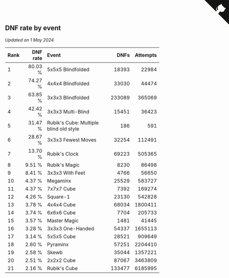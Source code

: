 ## DNF rate by event

*Updated on  1 May 2024*

| Rank | DNF rate | Event | DNFs | Attempts |
| :--- | ---: | :--- | ---: | ---: |
| 1 | 80.03 % | 5x5x5 Blindfolded | 18393 | 22984 |
| 2 | 74.27 % | 4x4x4 Blindfolded | 33030 | 44474 |
| 3 | 63.85 % | 3x3x3 Blindfolded | 233089 | 365069 |
| 4 | 42.42 % | 3x3x3 Multi-Blind | 15451 | 36423 |
| 5 | 31.47 % | Rubik's Cube: Multiple blind old style | 186 | 591 |
| 6 | 28.67 % | 3x3x3 Fewest Moves | 32254 | 112491 |
| 7 | 13.70 % | Rubik's Clock | 69223 | 505365 |
| 8 | 9.51 % | Rubik's Magic | 8230 | 86498 |
| 9 | 8.41 % | 3x3x3 With Feet | 4766 | 56650 |
| 10 | 4.37 % | Megaminx | 25529 | 583727 |
| 11 | 4.37 % | 7x7x7 Cube | 7392 | 169274 |
| 12 | 4.26 % | Square-1 | 23130 | 542828 |
| 13 | 3.78 % | 4x4x4 Cube | 68034 | 1800411 |
| 14 | 3.74 % | 6x6x6 Cube | 7704 | 205733 |
| 15 | 3.57 % | Master Magic | 1481 | 41445 |
| 16 | 3.28 % | 3x3x3 One-Handed | 54337 | 1655113 |
| 17 | 3.14 % | 5x5x5 Cube | 28521 | 909649 |
| 18 | 2.60 % | Pyraminx | 57251 | 2204410 |
| 19 | 2.58 % | Skewb | 35044 | 1357221 |
| 20 | 2.51 % | 2x2x2 Cube | 87067 | 3463809 |
| 21 | 2.16 % | Rubik's Cube | 133477 | 6185995 |


<a href="https://github.com/JustinTimeCuber/wca_statistics" class="github-corner" aria-label="View source on Github"><svg width="80" height="80" viewBox="0 0 250 250" style="fill:#151513; color:#fff; position: absolute; top: 0; border: 0; right: 0;" aria-hidden="true"><path d="M0,0 L115,115 L130,115 L142,142 L250,250 L250,0 Z"></path><path d="M128.3,109.0 C113.8,99.7 119.0,89.6 119.0,89.6 C122.0,82.7 120.5,78.6 120.5,78.6 C119.2,72.0 123.4,76.3 123.4,76.3 C127.3,80.9 125.5,87.3 125.5,87.3 C122.9,97.6 130.6,101.9 134.4,103.2" fill="currentColor" style="transform-origin: 130px 106px;" class="octo-arm"></path><path d="M115.0,115.0 C114.9,115.1 118.7,116.5 119.8,115.4 L133.7,101.6 C136.9,99.2 139.9,98.4 142.2,98.6 C133.8,88.0 127.5,74.4 143.8,58.0 C148.5,53.4 154.0,51.2 159.7,51.0 C160.3,49.4 163.2,43.6 171.4,40.1 C171.4,40.1 176.1,42.5 178.8,56.2 C183.1,58.6 187.2,61.8 190.9,65.4 C194.5,69.0 197.7,73.2 200.1,77.6 C213.8,80.2 216.3,84.9 216.3,84.9 C212.7,93.1 206.9,96.0 205.4,96.6 C205.1,102.4 203.0,107.8 198.3,112.5 C181.9,128.9 168.3,122.5 157.7,114.1 C157.9,116.9 156.7,120.9 152.7,124.9 L141.0,136.5 C139.8,137.7 141.6,141.9 141.8,141.8 Z" fill="currentColor" class="octo-body"></path></svg></a><style>.github-corner:hover .octo-arm{animation:octocat-wave 560ms ease-in-out}@keyframes octocat-wave{0%,100%{transform:rotate(0)}20%,60%{transform:rotate(-25deg)}40%,80%{transform:rotate(10deg)}}@media (max-width:500px){.github-corner:hover .octo-arm{animation:none}.github-corner .octo-arm{animation:octocat-wave 560ms ease-in-out}}</style>
